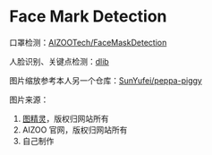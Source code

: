 # Face Mark Detection 

口罩检测：[AIZOOTech/FaceMaskDetection](https://github.com/AIZOOTech/FaceMaskDetection)

人脸识别、关键点检测：[dlib](https://github.com/davisking/dlib)

图片缩放参考本人另一个仓库：[SunYufei/peppa-piggy](https://github.com/SunYufei/peppa-piggy)

图片来源：
1. [图精灵](http://616pic.com/)，版权归网站所有
1. AIZOO 官网，版权归网站所有
1. 自己制作